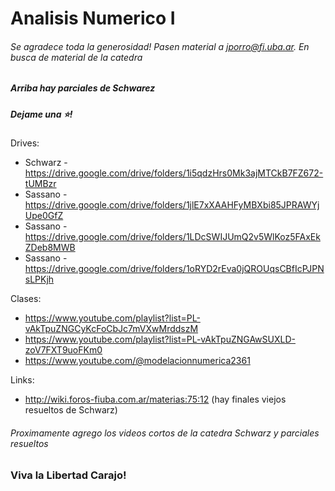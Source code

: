 # Analisis Numerico I
###### Se agradece toda la generosidad! Pasen material a jporro@fi.uba.ar. En busca de material de la catedra
##### Arriba hay parciales de Schwarez
##### Dejame una ⭐!

Drives:
* Schwarz - https://drive.google.com/drive/folders/1i5qdzHrs0Mk3ajMTCkB7FZ672-tUMBzr
* Sassano - https://drive.google.com/drive/folders/1jlE7xXAAHFyMBXbi85JPRAWYjUpe0GfZ
* Sassano - https://drive.google.com/drive/folders/1LDcSWIJUmQ2v5WlKoz5FAxEkZDeb8MWB
* Sassano - https://drive.google.com/drive/folders/1oRYD2rEva0jQROUqsCBfIcPJPNsLPKjh

Clases: 
* https://www.youtube.com/playlist?list=PL-vAkTpuZNGCyKcFoCbJc7mVXwMrddszM
* https://www.youtube.com/playlist?list=PL-vAkTpuZNGAwSUXLD-zoV7FXT9uoFKm0
* https://www.youtube.com/@modelacionnumerica2361

Links: 
* http://wiki.foros-fiuba.com.ar/materias:75:12 (hay finales viejos resueltos de Schwarz)

###### Proximamente agrego los videos cortos de la catedra Schwarz y parciales resueltos

### Viva la Libertad Carajo!
